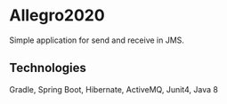 # Allegro2020

Simple application for send and receive in JMS.

## Technologies

Gradle, Spring Boot, Hibernate, ActiveMQ, Junit4, Java 8